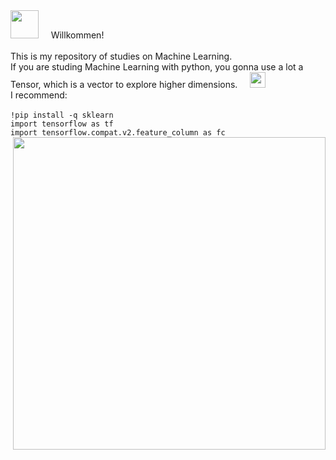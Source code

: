<html>
<body>
  <div align="left">
  <img height=45 src="https://icons.iconarchive.com/icons/goodstuff-no-nonsense/free-space/64/stars-icon.png"/> &nbsp&nbsp&nbsp
     Willkommen!<br>
  <br>This is my repository of studies on Machine Learning.
  <br>If you are studing Machine Learning with python, you gonna use a lot a Tensor, which is a vector to explore higher dimensions. &nbsp&nbsp&nbsp
     <img height=25 width=25 src="https://icons.iconarchive.com/icons/google/noto-emoji-people-clothing-objects/32/12123-eyes-icon.png"/> 
    <br>I recommend:
    <br>
    <br><code>!pip install -q sklearn</code>
    <br><code>import tensorflow as tf</code>
    <br><code>import tensorflow.compat.v2.feature_column as fc</code>
  <img height=500 align="right" src="https://files.muzli.space/075fe1847d9a623123ae3368dff3eaca.jpeg"/>

</body>
</html>
